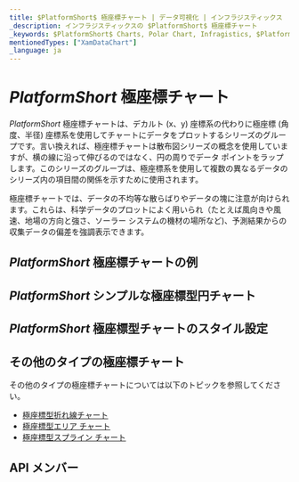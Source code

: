 ```yaml
---
title: $PlatformShort$ 極座標チャート | データ可視化 | インフラジスティックス
_description: インフラジスティックスの $PlatformShort$ 極座標チャート
_keywords: $PlatformShort$ Charts, Polar Chart, Infragistics, $PlatformShort$ チャート, 極座標チャート, インフラジスティックス
mentionedTypes: ["XamDataChart"]
_language: ja
---
```

# $PlatformShort$ 極座標チャート

$PlatformShort$ 極座標チャートは、デカルト (x、y) 座標系の代わりに極座標 (角度、半径) 座標系を使用してチャートにデータをプロットするシリーズのグループです。言い換えれば、極座標チャートは散布図シリーズの概念を使用していますが、横の線に沿って伸びるのではなく、円の周りでデータ ポイントをラップします。このシリーズのグループは、極座標系を使用して複数の異なるデータのシリーズ内の項目間の関係を示すために使用されます。

極座標チャートでは、データの不均等な散らばりやデータの塊に注意が向けられます。これらは、科学データのプロットによく用いられ（たとえば風向きや風速、地場の方向と強さ、ソーラー システムの機材の場所など)、予測結果からの収集データの偏差を強調表示できます。

## $PlatformShort$ 極座標チャートの例
<!-- TODO use this iframe which will point to a new sample:
<iframe src='{environment:dvDemosBaseUrl}/charts/data-chart-type-radial-series' width="100%" height="100%" seamless frameBorder="0" onload="onXPlatSampleIframeContentLoaded(this);" alt="$PlatformShort$ 極座標チャートの例"></iframe> -->

## $PlatformShort$ シンプルな極座標型円チャート

<!-- TODO copy and combine content (code snippets, description) from these topics:
    data-chart-type-polar-scatter-series.md
-->

## $PlatformShort$ 極座標型チャートのスタイル設定
<!-- polar-scatter-series with styling props set: brush, markerOutline, markerType -->


## その他のタイプの極座標チャート

その他のタイプの極座標チャートについては以下のトピックを参照してください。

- [極座標型折れ線チャート](chart-types-line.md#$PlatformShort$-Polar-Line-Chart)
- [極座標型エリア チャート](chart-types-area.md#$PlatformShort$-Polar-Area-Chart)
- [極座標型スプライン チャート](chart-types-spline.md#$PlatformShort$-Polar-Spline-Chart)

## API メンバー
<!-- TODO list API links used in this topic -->
